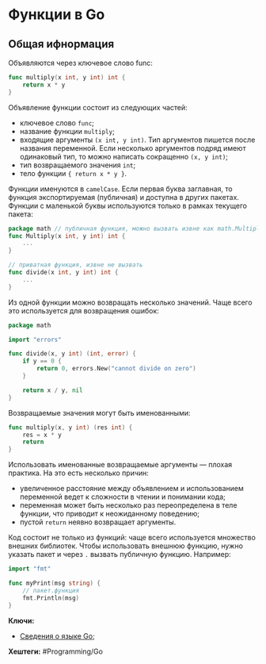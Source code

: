 
# Функции в Go

## Общая ифнормация

Объявляются через ключевое слово func:

```go
func multiply(x int, y int) int {
	return x * y
}
```

Объявление функции состоит из следующих частей:  
- ключевое слово `func`;
- название функции `multiply`;
- входящие аргументы `(x int, y int)`. Тип аргументов пишется после названия переменной. Если несколько аргументов подряд имеют одинаковый тип, то можно написать сокращенно `(x, y int)`;
-  тип возвращаемого значения `int`;
- тело функции `{ return x * y }`.

Функции именуются в `camelCase`. Если первая буква заглавная, то функция экспортируемая (публичная) и доступна в других пакетах. Функции с маленькой буквы используются только в рамках текущего пакета:

```go
package math // публичная функция, можно вызвать извне как math.Multiply(5,7)
func Multiply(x int, y int) int { 
	... 
}

// приватная функция, извне не вызвать
func divide(x int, y int) int {
	...
}
```

Из одной функции можно возвращать несколько значений. Чаще всего это используется для возвращения ошибок:

```go
package math

import "errors"

func divide(x, y int) (int, error) {
	if y == 0 {
		return 0, errors.New("cannot divide on zero")
	}

	return x / y, nil
}
```

Возвращаемые значения могут быть именованными:

```go
func multiply(x, y int) (res int) {
	res = x * y
	return
}
```

Использовать именованные возвращаемые аргументы — плохая практика. На это есть несколько причин:

- увеличенное расстояние между объявлением и использованием переменной ведет к сложности в чтении и понимании кода;
- переменная может быть несколько раз переопределена в теле функции, что приводит к неожиданному поведению;
- пустой `return` неявно возвращает аргументы.

Код состоит не только из функций: чаще всего используется множество внешних библиотек. Чтобы использовать внешнюю функцию, нужно указать пакет и через `.` вызвать публичную функцию. Например:

```go
import "fmt"

func myPrint(msg string) {
	// пакет.функция
	fmt.Println(msg)
}
```

**Ключи:**
- [Сведения о языке Go](GO);

**Хештеги:** #Programming/Go